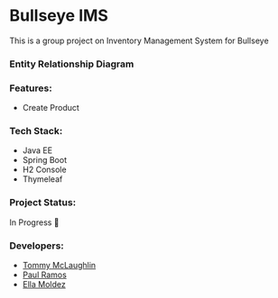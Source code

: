 # Bullseye IMS
This is a group project on Inventory Management System for Bullseye

### Entity Relationship Diagram

### Features:
* Create Product

### Tech Stack:
* Java EE
* Spring Boot
* H2 Console
* Thymeleaf

### Project Status:
In Progress 🚧

### Developers:
* [Tommy McLaughlin](https://github.com/TommyMclaughlin)
* [Paul Ramos](https://github.com/PaulRamos007)
* [Ella Moldez](https://github.com/EllaMoldez)
